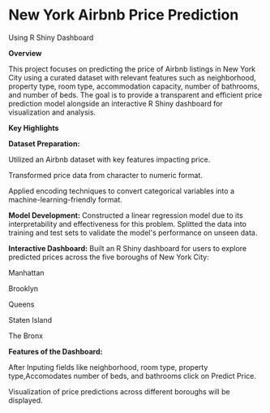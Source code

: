 # New York Airbnb Price Prediction
Using R Shiny Dashboard

**Overview**

This project focuses on predicting the price of Airbnb listings in New York City using a curated dataset with relevant features such as neighborhood, property type, room type, accommodation capacity, number of bathrooms, and number of beds. The goal is to provide a transparent and efficient price prediction model alongside an interactive R Shiny dashboard for visualization and analysis.

**Key Highlights**

**Dataset Preparation:**

Utilized an Airbnb dataset with key features impacting price.

Transformed price data from character to numeric format.

Applied encoding techniques to convert categorical variables into a machine-learning-friendly format.

**Model Development:**
Constructed a linear regression model due to its interpretability and effectiveness for this problem.
Splitted the data into training and test sets to validate the model's performance on unseen data.

**Interactive Dashboard:**
Built an R Shiny dashboard for users to explore predicted prices across the five boroughs of New York City:

Manhattan

Brooklyn

Queens

Staten Island

The Bronx

**Features of the Dashboard:**

After Inputing fields like neighborhood, room type, property type,Accomodates number of beds, and bathrooms click on Predict Price. 

Visualization of price predictions across different boroughs will be displayed. 
